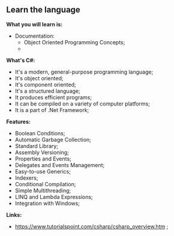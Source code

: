 ## Learn the language

**What you will learn is:**

- Documentation:
  - Object Oriented Programming Concepts;
  -

**What's C#:**

- It's a modern, general-purpose programming language;
- It's object oriented;
- It's component oriented;
- It's a structured language;
- It produces efficient programs;
- It can be compiled on a variety of computer platforms;
- It is a part of .Net Framework;

**Features:**

- Boolean Conditions;
- Automatic Garbage Collection;
- Standard Library;
- Assembly Versioning;
- Properties and Events;
- Delegates and Events Management;
- Easy-to-use Generics;
- Indexers;
- Conditional Compilation;
- Simple Multithreading;
- LINQ and Lambda Expressions;
- Integration with Windows;

**Links:**

- https://www.tutorialspoint.com/csharp/csharp_overview.htm ;
